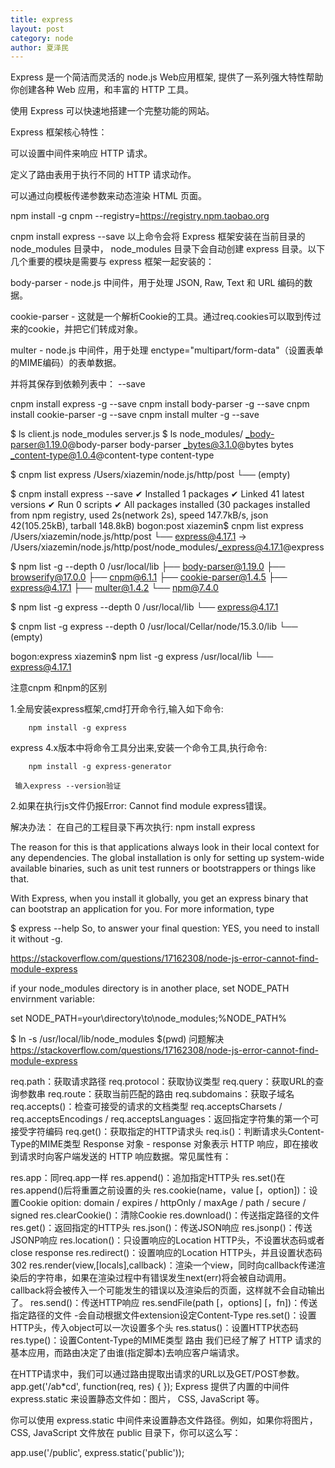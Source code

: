 ```yaml
---
title: express
layout: post
category: node
author: 夏泽民
---
```

Express 是一个简洁而灵活的 node.js Web应用框架, 提供了一系列强大特性帮助你创建各种 Web 应用，和丰富的 HTTP 工具。

使用 Express 可以快速地搭建一个完整功能的网站。

Express 框架核心特性：

可以设置中间件来响应 HTTP 请求。

定义了路由表用于执行不同的 HTTP 请求动作。

可以通过向模板传递参数来动态渲染 HTML 页面。
<!-- more -->
npm install -g cnpm --registry=https://registry.npm.taobao.org

 cnpm install express --save
以上命令会将 Express 框架安装在当前目录的 node_modules 目录中， node_modules 目录下会自动创建 express 目录。以下几个重要的模块是需要与 express 框架一起安装的：

body-parser - node.js 中间件，用于处理 JSON, Raw, Text 和 URL 编码的数据。

cookie-parser - 这就是一个解析Cookie的工具。通过req.cookies可以取到传过来的cookie，并把它们转成对象。

multer - node.js 中间件，用于处理 enctype="multipart/form-data"（设置表单的MIME编码）的表单数据。

并将其保存到依赖列表中： --save

 cnpm install express -g --save
 cnpm install body-parser -g --save
 cnpm install cookie-parser -g --save
 cnpm install multer -g --save

$ ls
client.js	node_modules	server.js
$ ls node_modules/
_body-parser@1.19.0@body-parser		body-parser
_bytes@3.1.0@bytes			bytes
_content-type@1.0.4@content-type	content-type

$ cnpm list express
/Users/xiazemin/node.js/http/post
└── (empty)

$ cnpm install express --save
✔ Installed 1 packages
✔ Linked 41 latest versions
✔ Run 0 scripts
✔ All packages installed (30 packages installed from npm registry, used 2s(network 2s), speed 147.7kB/s, json 42(105.25kB), tarball 148.8kB)
bogon:post xiazemin$ cnpm list express
/Users/xiazemin/node.js/http/post
└── express@4.17.1  -> /Users/xiazemin/node.js/http/post/node_modules/_express@4.17.1@express


$ npm list -g --depth 0
/usr/local/lib
├── body-parser@1.19.0
├── browserify@17.0.0
├── cnpm@6.1.1
├── cookie-parser@1.4.5
├── express@4.17.1
├── multer@1.4.2
└── npm@7.4.0

$ npm list -g express --depth 0
/usr/local/lib
└── express@4.17.1

$ cnpm list -g express --depth 0
/usr/local/Cellar/node/15.3.0/lib
└── (empty)

bogon:express xiazemin$ npm list -g express
/usr/local/lib
└── express@4.17.1

注意cnpm 和npm的区别

1.全局安装express框架,cmd打开命令行,输入如下命令:

        npm install -g express

   express 4.x版本中将命令工具分出来,安装一个命令工具,执行命令:

        npm install -g express-generator

     输入express --version验证

2.如果在执行js文件仍报Error: Cannot find module express错误。

解决办法：
    在自己的工程目录下再次执行:
        npm  install express

The reason for this is that applications always look in their local context for any dependencies. The global installation is only for setting up system-wide available binaries, such as unit test runners or bootstrappers or things like that.

With Express, when you install it globally, you get an express binary that can bootstrap an application for you. For more information, type

$ express --help
So, to answer your final question: YES, you need to install it without -g.

https://stackoverflow.com/questions/17162308/node-js-error-cannot-find-module-express

if your node_modules directory is in another place, set NODE_PATH envirnment variable:

 set NODE_PATH=your\directory\to\node_modules;%NODE_PATH%
 
 $ ln -s /usr/local/lib/node_modules $(pwd)
 问题解决
 https://stackoverflow.com/questions/17162308/node-js-error-cannot-find-module-express
 
 req.path：获取请求路径
req.protocol：获取协议类型
req.query：获取URL的查询参数串
req.route：获取当前匹配的路由
req.subdomains：获取子域名
req.accepts()：检查可接受的请求的文档类型
req.acceptsCharsets / req.acceptsEncodings / req.acceptsLanguages：返回指定字符集的第一个可接受字符编码
req.get()：获取指定的HTTP请求头
req.is()：判断请求头Content-Type的MIME类型
Response 对象 - response 对象表示 HTTP 响应，即在接收到请求时向客户端发送的 HTTP 响应数据。常见属性有：

res.app：同req.app一样
res.append()：追加指定HTTP头
res.set()在res.append()后将重置之前设置的头
res.cookie(name，value [，option])：设置Cookie
opition: domain / expires / httpOnly / maxAge / path / secure / signed
res.clearCookie()：清除Cookie
res.download()：传送指定路径的文件
res.get()：返回指定的HTTP头
res.json()：传送JSON响应
res.jsonp()：传送JSONP响应
res.location()：只设置响应的Location HTTP头，不设置状态码或者close response
res.redirect()：设置响应的Location HTTP头，并且设置状态码302
res.render(view,[locals],callback)：渲染一个view，同时向callback传递渲染后的字符串，如果在渲染过程中有错误发生next(err)将会被自动调用。callback将会被传入一个可能发生的错误以及渲染后的页面，这样就不会自动输出了。
res.send()：传送HTTP响应
res.sendFile(path [，options] [，fn])：传送指定路径的文件 -会自动根据文件extension设定Content-Type
res.set()：设置HTTP头，传入object可以一次设置多个头
res.status()：设置HTTP状态码
res.type()：设置Content-Type的MIME类型
路由
我们已经了解了 HTTP 请求的基本应用，而路由决定了由谁(指定脚本)去响应客户端请求。

在HTTP请求中，我们可以通过路由提取出请求的URL以及GET/POST参数。
app.get('/ab*cd', function(req, res) {  });
Express 提供了内置的中间件 express.static 来设置静态文件如：图片， CSS, JavaScript 等。

你可以使用 express.static 中间件来设置静态文件路径。例如，如果你将图片， CSS, JavaScript 文件放在 public 目录下，你可以这么写：

app.use('/public', express.static('public'));




 
